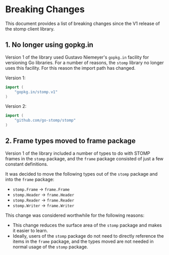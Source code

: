 # Breaking Changes

This document provides a list of breaking changes since the V1 release
of the stomp client library.

## 1. No longer using gopkg.in

Version 1 of the library used Gustavo Niemeyer's `gopkg.in` facility for versioning Go libraries.
For a number of reasons, the `stomp` library no longer uses this facility. For this reason the
import path has changed.

Version 1:
```go
import (
    "gopkg.in/stomp.v1"
)
```

Version 2:
```go
import (
    "github.com/go-stomp/stomp"
)
```

## 2. Frame types moved to frame package

Version 1 of the library included a number of types to do with STOMP frames in the `stomp`
package, and the `frame` package consisted of just a few constant definitions.

It was decided to move the following types out of the `stomp` package and into the `frame` package:

* `stomp.Frame` -> `frame.Frame`
* `stomp.Header` -> `frame.Header`
* `stomp.Reader` -> `frame.Reader`
* `stomp.Writer` -> `frame.Writer`

This change was considered worthwhile for the following reasons:

* This change reduces the surface area of the `stomp` package and makes it easier to learn.
* Ideally, users of the `stomp` package do not need to directly reference the items in the `frame`
package, and the types moved are not needed in normal usage of the `stomp` package.



